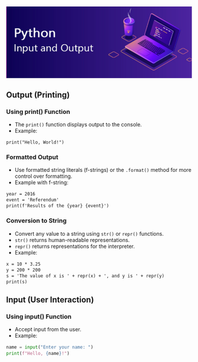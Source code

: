 ![Preview](Images/python1.png)

Output (Printing)
-------------------

### Using print() Function
* The `print()` function displays output to the console.
* Example:
```
print("Hello, World!")
```

### Formatted Output
* Use formatted string literals (f-strings) or the `.format()` method for more control over formatting.
* Example with f-string:
```
year = 2016
event = 'Referendum'
print(f'Results of the {year} {event}')
```

### Conversion to String
* Convert any value to a string using `str()` or `repr()` functions.
* `str()` returns human-readable representations.
* `repr()` returns representations for the interpreter.
* Example:
```
x = 10 * 3.25
y = 200 * 200
s = 'The value of x is ' + repr(x) + ', and y is ' + repr(y)
print(s)
```


Input (User Interaction)
-----------------------

### Using input() Function
* Accept input from the user.
* Example:
```py
name = input("Enter your name: ")
print(f"Hello, {name}!")
```